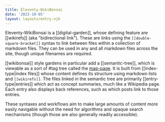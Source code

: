 ```yaml
---
title: Eleventy-WikiBonsai
date: '2023-10-05'
layout: layouts/entry.njk
---
```


Eleventy-WikiBonsai is a [[digital-garden]], whose defining feature are [[wikirefs]] (aka "bidirectional link"). These are links using the `[[double-square-bracket]]` syntax to link between files within a collection of markdown files. They can be used in any and all markdown files across the site, though unique filenames are required.

[[wikibonsai]] style gardens in particular add a [[semantic-tree]], which is viewable as a sort of #tag tree called the [map-page](/map). It is built from [[index-type|index files]] whose content defines its structure using markdown lists and `[[wikirefs]]`. The files linked in the semantic tree are primarily [[entry-type|entries]] which act as concept summaries, much like a Wikipedia page. Each entry also displays back references, such as which posts link to those entries.

These syntaxes and workflows aim to make large amounts of content more easily navigable without the need for algorithms and opaque search mechanisms (though those are also generally readily accessible).
